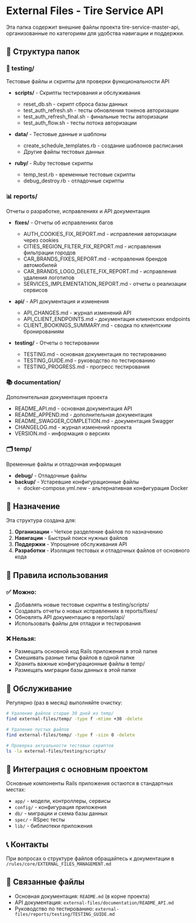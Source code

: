 # External Files - Tire Service API

Эта папка содержит внешние файлы проекта tire-service-master-api, организованные по категориям для удобства навигации и поддержки.

## 📁 Структура папок

### 🧪 testing/
Тестовые файлы и скрипты для проверки функциональности API

- **scripts/** - Скрипты тестирования и обслуживания
  - reset_db.sh - скрипт сброса базы данных
  - test_auth_refresh.sh - тесты обновления токенов авторизации
  - test_auth_refresh_final.sh - финальные тесты авторизации
  - test_auth_flow.sh - тесты потока авторизации

- **data/** - Тестовые данные и шаблоны
  - create_schedule_templates.rb - создание шаблонов расписания
  - Другие файлы тестовых данных

- **ruby/** - Ruby тестовые скрипты
  - temp_test.rb - временные тестовые скрипты
  - debug_destroy.rb - отладочные скрипты

### 📊 reports/
Отчеты о разработке, исправлениях и API документация

- **fixes/** - Отчеты об исправлениях багов
  - AUTH_COOKIES_FIX_REPORT.md - исправления авторизации через cookies
  - CITIES_REGION_FILTER_FIX_REPORT.md - исправления фильтрации городов
  - CAR_BRANDS_FIXES_REPORT.md - исправления брендов автомобилей
  - CAR_BRANDS_LOGO_DELETE_FIX_REPORT.md - исправления удаления логотипов
  - SERVICES_IMPLEMENTATION_REPORT.md - отчеты о реализации сервисов

- **api/** - API документация и изменения
  - API_CHANGES.md - журнал изменений API
  - API_CLIENT_ENDPOINTS.md - документация клиентских endpoints
  - CLIENT_BOOKINGS_SUMMARY.md - сводка по клиентским бронированиям

- **testing/** - Отчеты о тестировании
  - TESTING.md - основная документация по тестированию
  - TESTING_GUIDE.md - руководство по тестированию
  - TESTING_PROGRESS.md - прогресс тестирования

### 📚 documentation/
Дополнительная документация проекта

- README_API.md - основная документация API
- README_APPEND.md - дополнительная документация
- README_SWAGGER_COMPLETION.md - документация Swagger
- CHANGELOG.md - журнал изменений проекта
- VERSION.md - информация о версиях

### 🗂️ temp/
Временные файлы и отладочная информация

- **debug/** - Отладочные файлы
- **backup/** - Устаревшие конфигурационные файлы
  - docker-compose.yml.new - альтернативная конфигурация Docker

## 🎯 Назначение

Эта структура создана для:

1. **Организации** - Четкое разделение файлов по назначению
2. **Навигации** - Быстрый поиск нужных файлов
3. **Поддержки** - Упрощение обслуживания API
4. **Разработки** - Изоляция тестовых и отладочных файлов от основного кода

## 📝 Правила использования

### ✅ Можно:
- Добавлять новые тестовые скрипты в testing/scripts/
- Создавать отчеты о новых исправлениях в reports/fixes/
- Обновлять API документацию в reports/api/
- Использовать файлы для отладки и тестирования

### ❌ Нельзя:
- Размещать основной код Rails приложения в этой папке
- Смешивать разные типы файлов в одной папке
- Хранить важные конфигурационные файлы в temp/
- Размещать миграции базы данных в этой папке

## 🔧 Обслуживание

Регулярно (раз в месяц) выполняйте очистку:

```bash
# Удаление файлов старше 30 дней из temp/
find external-files/temp/ -type f -mtime +30 -delete

# Удаление пустых файлов
find external-files/temp/ -type f -size 0 -delete

# Проверка актуальности тестовых скриптов
ls -la external-files/testing/scripts/
```

## 🚀 Интеграция с основным проектом

Основные компоненты Rails приложения остаются в стандартных местах:

- `app/` - модели, контроллеры, сервисы
- `config/` - конфигурация приложения
- `db/` - миграции и схема базы данных
- `spec/` - RSpec тесты
- `lib/` - библиотеки приложения

## 📞 Контакты

При вопросах о структуре файлов обращайтесь к документации в `/rules/core/EXTERNAL_FILES_MANAGEMENT.md`

## 🔗 Связанные файлы

- Основная документация: `README.md` (в корне проекта)
- API документация: `external-files/documentation/README_API.md`
- Руководство по тестированию: `external-files/reports/testing/TESTING_GUIDE.md`